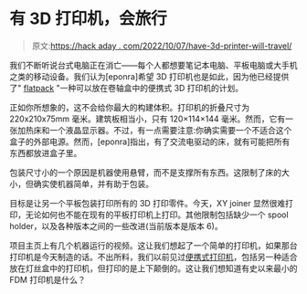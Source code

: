# 有 3D 打印机，会旅行

> 原文:[https://hack aday . com/2022/10/07/have-3d-printer-will-travel/](https://hackaday.com/2022/10/07/have-3d-printer-will-travel/)

我们不断听说台式电脑正在消亡——每个人都想要笔记本电脑、平板电脑或大手机之类的移动设备。我们认为[eponra]希望 3D 打印机也是如此，因为他已经提供了" [flatpack](https://github.com/eponra/flatpack) "一种可以放在卷轴盒中的便携式 3D 打印机的计划。

正如你所想象的，这不会给你最大的构建体积。打印机的折叠尺寸为 220x210x75mm 毫米。建筑板相当小，只有 120×114×144 毫米。然而，它有一张加热床和一个液晶显示器。不过，有一点需要注意:你确实需要一个不适合这个盒子的外部电源。然而，[eponra]指出，有了交流电驱动的床，就有可能把所有东西都放进盒子里。

包装尺寸小的一个原因是机器使用悬臂，而不是支撑所有东西。这限制了床的大小，但确实使机器简单，并有助于包装。

目标是让另一个平板包装打印所有的 3D 打印零件。今天，XY joiner 显然很难打印，无论如何也不能在现有的平板打印机上打印。其他限制包括缺少一个 spool holder，以及各种版本之间的一些改进(当前版本是版本 6)。

项目主页上有几个机器运行的视频。这让我们想起了一个简单的打印机，如果那台打印机是今天制造的话。不出所料，我们以前见过[便携式打印机](https://hackaday.com/2020/10/07/portable-printer-is-a-top-notch-high-school-project/)，包括另一种适合放在灯丝盒中的打印机，但打印的是上下颠倒的。这让我们想知道有史以来最小的 FDM 打印机是什么？